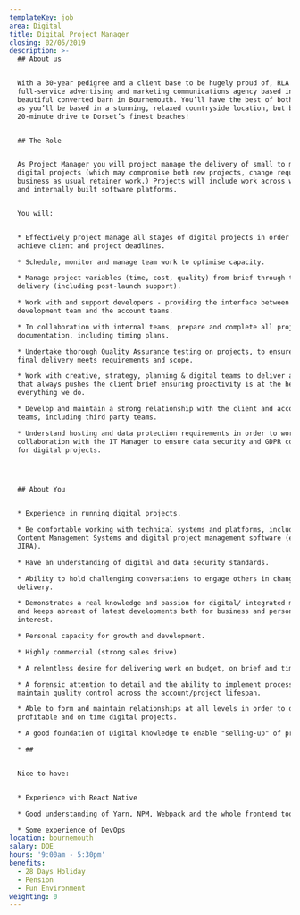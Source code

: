 ```yaml
---
templateKey: job
area: Digital
title: Digital Project Manager
closing: 02/05/2019
description: >-
  ## About us


  With a 30-year pedigree and a client base to be hugely proud of, RLA is a
  full-service advertising and marketing communications agency based in a
  beautiful converted barn in Bournemouth. You’ll have the best of both worlds
  as you’ll be based in a stunning, relaxed countryside location, but be just a
  20-minute drive to Dorset’s finest beaches!


  ## The Role


  As Project Manager you will project manage the delivery of small to medium
  digital projects (which may compromise both new projects, change requests and
  business as usual retainer work.) Projects will include work across websites
  and internally built software platforms.


  You will:


  * Effectively project manage all stages of digital projects in order to
  achieve client and project deadlines.

  * Schedule, monitor and manage team work to optimise capacity.

  * Manage project variables (time, cost, quality) from brief through to
  delivery (including post-launch support).

  * Work with and support developers - providing the interface between the
  development team and the account teams.

  * In collaboration with internal teams, prepare and complete all project
  documentation, including timing plans.

  * Undertake thorough Quality Assurance testing on projects, to ensure the
  final delivery meets requirements and scope. 

  * Work with creative, strategy, planning & digital teams to deliver a solution
  that always pushes the client brief ensuring proactivity is at the heart of
  everything we do.

  * Develop and maintain a strong relationship with the client and account
  teams, including third party teams.

  * Understand hosting and data protection requirements in order to work in
  collaboration with the IT Manager to ensure data security and GDPR compliance
  for digital projects.




  ## About You


  * Experience in running digital projects.

  * Be comfortable working with technical systems and platforms, including
  Content Management Systems and digital project management software (eg.
  JIRA).  

  * Have an understanding of digital and data security standards.

  * Ability to hold challenging conversations to engage others in change and
  delivery.

  * Demonstrates a real knowledge and passion for digital/ integrated marketing
  and keeps abreast of latest developments both for business and personal
  interest.

  * Personal capacity for growth and development. 

  * Highly commercial (strong sales drive).

  * A relentless desire for delivering work on budget, on brief and time.

  * A forensic attention to detail and the ability to implement process to
  maintain quality control across the account/project lifespan.

  * Able to form and maintain relationships at all levels in order to deliver
  profitable and on time digital projects.

  * A good foundation of Digital knowledge to enable "selling-up" of projects.

  * ## 


  Nice to have:


  * Experience with React Native

  * Good understanding of Yarn, NPM, Webpack and the whole frontend toolchain

  * Some experience of DevOps
location: bournemouth
salary: DOE
hours: '9:00am - 5:30pm'
benefits:
  - 28 Days Holiday
  - Pension
  - Fun Environment
weighting: 0
---
```


